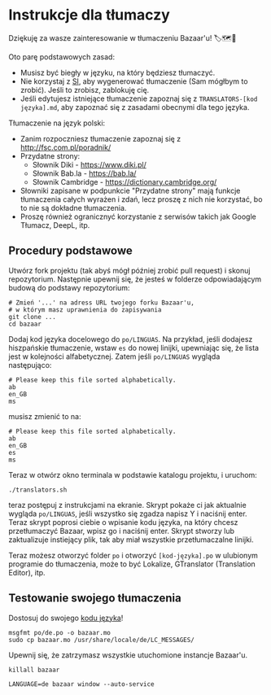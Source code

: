 # Instrukcje dla tłumaczy

Dziękuję za wasze zainteresowanie w tłumaczeniu Bazaar'u! 🏷️🗺️💜

Oto parę podstawowych zasad:
* Musisz być biegły w języku, na który będziesz tłumaczyć.
* Nie korzystaj z [SI](https://pl.wikipedia.org/wiki/Sztuczna_inteligencja), aby wygenerować tłumaczenie (Sam mógłbym to zrobić).
  Jeśli to zrobisz, zablokuję cię.
* Jeśli edytujesz istniejące tłumaczenie zapoznaj się z `TRANSLATORS-[kod języka].md`, aby zapoznać się z zasadami obecnymi dla tego języka.

Tłumaczenie na język polski:
* Zanim rozpoczniesz tłumaczenie zapoznaj się z http://fsc.com.pl/poradnik/
* Przydatne strony:
  - Słownik Diki - https://www.diki.pl/
  - Słownik Bab.la - https://bab.la/
  - Słownik Cambridge - https://dictionary.cambridge.org/
* Słowniki zapisane w podpunkcie "Przydatne strony" mają funkcje tłumaczenia całych wyrażen i zdań, lecz proszę z nich nie korzystać, bo to nie są dokładne tłumaczenia.
* Proszę również ogranicznyć korzystanie z serwisów takich jak Google Tłumacz, DeepL, itp.
  
## Procedury podstawowe

Utwórz fork projektu (tak abyś mógł później zrobić pull request) i skonuj repozytorium.
Następnie upewnij się, że jesteś w folderze odpowiadającym budową do podstawy repozytorium:

```
# Zmień '...' na adress URL twojego forku Bazaar'u,
# w którym masz uprawnienia do zapisywania
git clone ...
cd bazaar
```

Dodaj kod języka docelowego do `po/LINGUAS`. Na przykład, jeśli dodajesz
hiszpańskie tłumaczenie, wstaw `es` do nowej linijki, upewniając się, że
lista jest w kolejności alfabetycznej. Zatem jeśli `po/LINGUAS` wygląda
następująco:

```
# Please keep this file sorted alphabetically.
ab
en_GB
ms
```

musisz zmienić to na:

```
# Please keep this file sorted alphabetically.
ab
en_GB
es
ms
```

Teraz w otwórz okno terminala w podstawie katalogu projektu,
i uruchom:
```
./translators.sh
```

teraz postępuj z instrukcjami na ekranie.
Skrypt pokaże ci jak aktualnie wygląda `po/LINGUAS`, jeśli wszystko się zgadza
napisz Y i naciśnij enter. Teraz skrypt poprosi ciebie o wpisanie kodu języka,
na który chcesz przetłumaczyć Bazaar, wpisz go i naciśnij enter. Skrypt
stworzy lub zaktualizuje instiejący plik, tak aby miał wszystkie przetłumaczalne
linijki.

Teraz możesz otworzyć folder `po` i otworzyć `[kod-języka].po` w ulubionym programie do
tłumaczenia, może to być Lokalize, GTranslator (Translation Editor), itp.


## Testowanie swojego tłumaczenia

Dostosuj do swojego [kodu języka](https://en.wikipedia.org/wiki/List_of_ISO_639_language_codes)!

```
msgfmt po/de.po -o bazaar.mo
sudo cp bazaar.mo /usr/share/locale/de/LC_MESSAGES/
```

Upewnij się, że zatrzymasz wszystkie utuchomione instancje Bazaar'u.

```
killall bazaar
```

```
LANGUAGE=de bazaar window --auto-service
```
